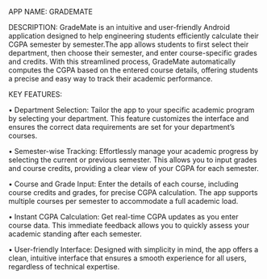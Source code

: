 APP NAME: GRADEMATE

DESCRIPTION:
   GradeMate is an intuitive and user-friendly Android application designed to help engineering students 
efficiently calculate their CGPA semester by semester.The app allows students to first select their department, 
then choose their semester, and enter course-specific grades and credits. With this streamlined process, GradeMate 
automatically computes the CGPA based on the entered course details, offering students a precise and 
easy way to track their academic performance.

KEY FEATURES:

•	Department Selection:
Tailor the app to your specific academic program by selecting your department. 
This feature customizes the interface and ensures the correct data requirements are set for your department’s courses.

•	Semester-wise Tracking:
Effortlessly manage your academic progress by selecting the current or previous semester. 
This allows you to input grades and course credits, providing a clear view of your CGPA for each semester.

•	Course and Grade Input:
Enter the details of each course, including course credits and grades, for precise CGPA calculation. 
The app supports multiple courses per semester to accommodate a full academic load.

•	Instant CGPA Calculation:
Get real-time CGPA updates as you enter course data. This immediate feedback allows you to quickly 
assess your academic standing after each semester.

•	User-friendly Interface:
Designed with simplicity in mind, the app offers a clean, intuitive interface that ensures
a smooth experience for all users, regardless of technical expertise.
